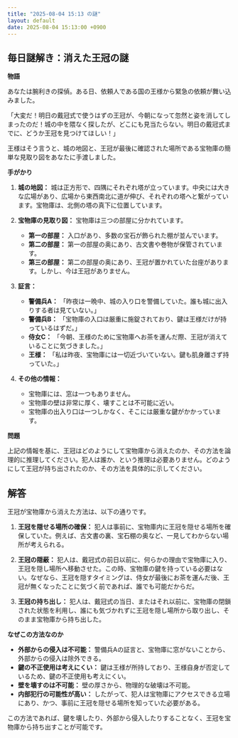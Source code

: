 ```yaml
---
title: "2025-08-04 15:13 の謎"
layout: default
date: 2025-08-04 15:13:00 +0900
---
```

## 毎日謎解き：消えた王冠の謎

**物語**

あなたは腕利きの探偵。ある日、依頼人である国の王様から緊急の依頼が舞い込みました。

「大変だ！明日の戴冠式で使うはずの王冠が、今朝になって忽然と姿を消してしまったのだ！城の中を隈なく探したが、どこにも見当たらない。明日の戴冠式までに、どうか王冠を見つけてほしい！」

王様はそう言うと、城の地図と、王冠が最後に確認された場所である宝物庫の簡単な見取り図をあなたに手渡しました。

**手がかり**

1.  **城の地図：** 城は正方形で、四隅にそれぞれ塔が立っています。中央には大きな広場があり、広場から東西南北に道が伸び、それぞれの塔へと繋がっています。宝物庫は、北側の塔の真下に位置しています。

2.  **宝物庫の見取り図：** 宝物庫は三つの部屋に分かれています。
    *   **第一の部屋：** 入口があり、多数の宝石が飾られた棚が並んでいます。
    *   **第二の部屋：** 第一の部屋の奥にあり、古文書や巻物が保管されています。
    *   **第三の部屋：** 第二の部屋の奥にあり、王冠が置かれていた台座があります。しかし、今は王冠がありません。

3.  **証言：**
    *   **警備兵A：** 「昨夜は一晩中、城の入り口を警備していた。誰も城に出入りする者は見ていない。」
    *   **警備兵B：** 「宝物庫の入口は厳重に施錠されており、鍵は王様だけが持っているはずだ。」
    *   **侍女C：** 「今朝、王様のために宝物庫へお茶を運んだ際、王冠が消えていることに気づきました。」
    *   **王様：** 「私は昨夜、宝物庫には一切近づいていない。鍵も肌身離さず持っていた。」

4.  **その他の情報：**
    *   宝物庫には、窓は一つもありません。
    *   宝物庫の壁は非常に厚く、壊すことは不可能に近い。
    *   宝物庫の出入り口は一つしかなく、そこには厳重な鍵がかかっています。

**問題**

上記の情報を基に、王冠はどのようにして宝物庫から消えたのか、その方法を論理的に推理してください。犯人は誰か、という推理は必要ありません。どのようにして王冠が持ち出されたのか、その方法を具体的に示してください。

## 解答

王冠が宝物庫から消えた方法は、以下の通りです。

1.  **王冠を隠せる場所の確保：** 犯人は事前に、宝物庫内に王冠を隠せる場所を確保していた。例えば、古文書の裏、宝石棚の奥など、一見してわからない場所が考えられる。

2.  **王冠の隠蔽：** 犯人は、戴冠式の前日以前に、何らかの理由で宝物庫に入り、王冠を隠し場所へ移動させた。この時、宝物庫の鍵を持っている必要はない。なぜなら、王冠を隠すタイミングは、侍女が最後にお茶を運んだ後、王冠が無くなったことに気づく前であれば、誰でも可能だからだ。

3.  **王冠の持ち出し：** 犯人は、戴冠式の当日、またはそれ以前に、宝物庫の閉鎖された状態を利用し、誰にも気づかれずに王冠を隠し場所から取り出し、そのまま宝物庫から持ち出した。

**なぜこの方法なのか**

*   **外部からの侵入は不可能：** 警備兵Aの証言と、宝物庫に窓がないことから、外部からの侵入は除外できる。
*   **鍵の不正使用は考えにくい：** 鍵は王様が所持しており、王様自身が否定しているため、鍵の不正使用も考えにくい。
*   **壁を壊すのは不可能：** 壁の厚さから、物理的な破壊は不可能。
*   **内部犯行の可能性が高い：** したがって、犯人は宝物庫にアクセスできる立場にあり、かつ、事前に王冠を隠せる場所を知っていた必要がある。

この方法であれば、鍵を壊したり、外部から侵入したりすることなく、王冠を宝物庫から持ち出すことが可能です。
